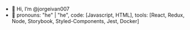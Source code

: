- 👋 Hi, I’m @jorgeivan007
- 👀 pronouns: "he" | "he",
  code: [Javascript, HTML],
  tools: [React, Redux, Node, Storybook, Styled-Components, Jest, Docker]
